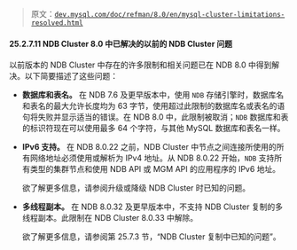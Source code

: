 > 原文：[`dev.mysql.com/doc/refman/8.0/en/mysql-cluster-limitations-resolved.html`](https://dev.mysql.com/doc/refman/8.0/en/mysql-cluster-limitations-resolved.html)

#### 25.2.7.11 NDB Cluster 8.0 中已解决的以前的 NDB Cluster 问题

以前版本的 NDB Cluster 中存在的许多限制和相关问题已在 NDB 8.0 中得到解决。以下简要描述了这些问题：

+   **数据库和表名。** 在 NDB 7.6 及更早版本中，使用 `NDB` 存储引擎时，数据库名和表名的最大允许长度均为 63 字节，使用超过此限制的数据库名或表名的语句将失败并显示适当的错误。在 NDB 8.0 中，此限制被取消；`NDB` 数据库和表的标识符现在可以使用最多 64 个字符，与其他 MySQL 数据库和表名一样。

+   **IPv6 支持。** 在 NDB 8.0.22 之前，NDB Cluster 中节点之间连接所使用的所有网络地址必须使用或解析为 IPv4 地址。从 NDB 8.0.22 开始，`NDB` 支持所有类型的集群节点和使用 NDB API 或 MGM API 的应用程序的 IPv6 地址。

    欲了解更多信息，请参阅升级或降级 NDB Cluster 时已知的问题。

+   **多线程副本。** 在 NDB 8.0.32 及更早版本中，不支持 NDB Cluster 复制的多线程副本。此限制在 NDB Cluster 8.0.33 中解除。

    欲了解更多信息，请参阅第 25.7.3 节，“NDB Cluster 复制中已知的问题”。
